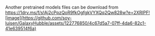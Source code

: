 Another pretrained models files can be download from https://1drv.ms/f/s!Aj2cPpzQoR9fkOgfgkVYXQq2Qw828w?e=2XRlPF![image](https://github.com/soy-luisen/GalaxyHubble/assets/122776850/4c67d5a7-07ff-4da6-82c1-41e639514f6a)
